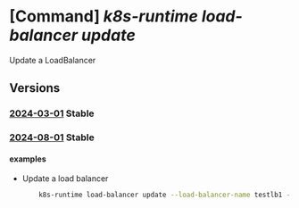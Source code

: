 # [Command] _k8s-runtime load-balancer update_

Update a LoadBalancer

## Versions

### [2024-03-01](/Resources/mgmt-plane/L3tyZXNvdXJjZXVyaX0vcHJvdmlkZXJzL21pY3Jvc29mdC5rdWJlcm5ldGVzcnVudGltZS9sb2FkYmFsYW5jZXJzL3t9/2024-03-01.xml) **Stable**

<!-- mgmt-plane /{resourceuri}/providers/microsoft.kubernetesruntime/loadbalancers/{} 2024-03-01 -->

### [2024-08-01](/Resources/mgmt-plane/L3tyZXNvdXJjZXVyaX0vcHJvdmlkZXJzL21pY3Jvc29mdC5rdWJlcm5ldGVzcnVudGltZS9sb2FkYmFsYW5jZXJzL3t9/2024-08-01.xml) **Stable**

<!-- mgmt-plane /{resourceuri}/providers/microsoft.kubernetesruntime/loadbalancers/{} 2024-08-01 -->

#### examples

- Update a load balancer
    ```bash
        k8s-runtime load-balancer update --load-balancer-name testlb1 --resource-uri subscriptions/00000000-1111-2222-3333-444444444444/resourceGroups/example/providers/Microsoft.Kubernetes/connectedClusters/cluster1 --advertise-mode ARP
    ```
